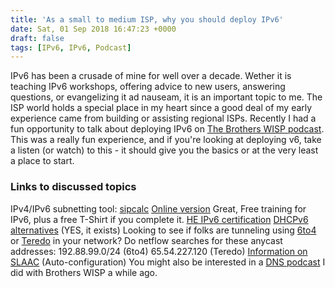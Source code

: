 ```yaml
---
title: 'As a small to medium ISP, why you should deploy IPv6'
date: Sat, 01 Sep 2018 16:47:23 +0000
draft: false
tags: [IPv6, IPv6, Podcast]
---
```


IPv6 has been a crusade of mine for well over a decade. Wether it is teaching IPv6 workshops, offering advice to new users, answering questions, or evangelizing it ad nauseam, it is an important topic to me. The ISP world holds a special place in my heart since a good deal of my early experience came from building or assisting regional ISPs. Recently I had a fun opportunity to talk about deploying IPv6 on [The Brothers WISP podcast](http://thebrotherswisp.com/). This was a really fun experience, and if you're looking at deploying v6, take a listen (or watch) to this - it should give you the basics or at the very least a place to start.  

### Links to discussed topics

IPv4/IPv6 subnetting tool: [sipcalc](https://github.com/sii/sipcalc) [Online version](http://sipcalc.tools.uebi.net/) Great, Free training for IPv6, plus a free T-Shirt if you complete it. [HE IPv6 certification](https://ipv6.he.net/certification/) [DHCPv6 alternatives](https://en.wikipedia.org/wiki/Comparison_of_DHCP_server_software) (YES, it exists) Looking to see if folks are tunneling using [6to4](https://tools.ietf.org/html/rfc3068) or [Teredo](https://en.wikipedia.org/wiki/Teredo_tunneling) in your network? Do netflow searches for these anycast addresses: 192.88.99.0/24 (6to4) 65.54.227.120 (Teredo) [Information on SLAAC](https://howdoesinternetwork.com/2013/slaac) (Auto-configuration) You might also be interested in a [DNS podcast](https://www.youtube.com/watch?v=c8m2Sjre6t4&feature=youtu.be) I did with Brothers WISP a while ago.